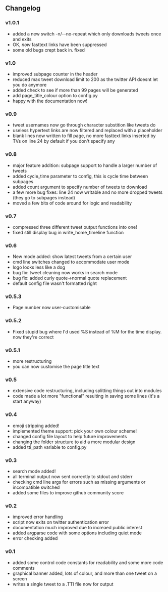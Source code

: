 ## Changelog

### v1.0.1
- added a new switch -n/--no-repeat which only downloads tweets once and exits
- OK, *now* fasttext links have been suppressed
- some old bugs crept back in. fixed

### v1.0
- improved subpage counter in the header
- reduced max tweet download limit to 200 as the twitter API doesnt let you do anymore
- added check to see if more than 99 pages will be generated
- add page_title_colour option to config.py
- happy with the documentation now!

### v0.9
- tweet usernames now go through character substition like tweets do
- useless hypertext links are now filtered and replaced with a placeholder
- blank lines now written to fill page, no more fasttext links inserted by TVs on line 24 by default if you don't specify any

### v0.8
- major feature addition: subpage support to handle a larger number of tweets
- added cycle_time parameter to config, this is cycle time between subpages
- added count argument to specify number of tweets to download
- a few more bug fixes: line 24 now writable and no more dropped tweets (they go to subpages instead)
- moved a few bits of code around for logic and readability

### v0.7
- compressed three different tweet output functions into one!
- fixed still display bug in write_home_timeline function

### v0.6
- New mode added: show latest tweets from a certain user
- cmd line switches changed to accommodate user mode
- logo looks less like a dog
- bug fix: tweet cleaning now works in search mode
- bug fix: added curly quote->normal quote replacement
- default config file wasn't formatted right

### v0.5.3
- Page number now user-customisable

### v0.5.2
- Fixed stupid bug where I'd used %S instead of %M for the time display. now they're correct

### v0.5.1
- more restructuring
- you can now customise the page title text

### v0.5
- extensive code restructuring, including splitting things out into modules
- code made a lot more "functional" resulting in saving some lines (it's a start anyway)

### v0.4
- emoji stripping added!
- implemented theme support: pick your own colour scheme!
- changed config file layout to help future improvements
- changing the folder structure to aid a more modular design
- added tti_path variable to config.py

### v0.3
- search mode added!
- all terminal output now sent correctly to stdout and stderr
- checking cmd line args for errors such as missing arguments or incompatible switched
- added some files to improve github community score

### v0.2
- improved error handling
- script now exits on twitter authentication error
- documentation much improved due to increaed public interest
- added argparse code with some options including quiet mode
- error checking added

### v0.1
- added some control code constants for readability and some more code comments
- graphical banner added, lots of colour, and more than one tweet on a screen
- writes a single tweet to a .TTI file now for output
